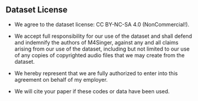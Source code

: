 ## Dataset License

- We agree to the dataset license: CC BY-NC-SA 4.0 (NonCommercial!). 

- We accept full responsibility for our use of the dataset and shall defend and indemnify the authors of M4Singer, against any and all claims arising from our use of the dataset, including but not limited to our use of any copies of copyrighted audio files that we may create from the dataset.

- We hereby represent that we are fully authorized to enter into this agreement on behalf of my employer.

- We will cite your paper if these codes or data have been used. 

